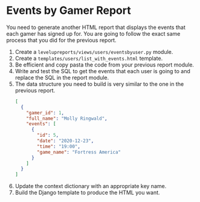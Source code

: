 # Events by Gamer Report

You need to generate another HTML report that displays the events that each gamer has signed up for. You are going to follow the exact same process that you did for the previous report.

1. Create a `levelupreports/views/users/eventsbyuser.py` module.
1. Create a `templates/users/list_with_events.html` template.
2. Be efficient and copy pasta the code from your previous report module.
3. Write and test the SQL to get the events that each user is going to and replace the SQL in the report module.
4. The data structure you need to build is very similar to the one in the previous report.
    ```json
    [
      {
        "gamer_id": 1,
        "full_name": "Molly Ringwald",
        "events": [
          {
            "id": 5,
            "date": "2020-12-23",
            "time": "19:00",
            "game_name": "Fortress America"
          }
        ]
      }
    ]
    ```
5. Update the context dictionary with an appropriate key name.
6. Build the Django template to produce the HTML you want.
